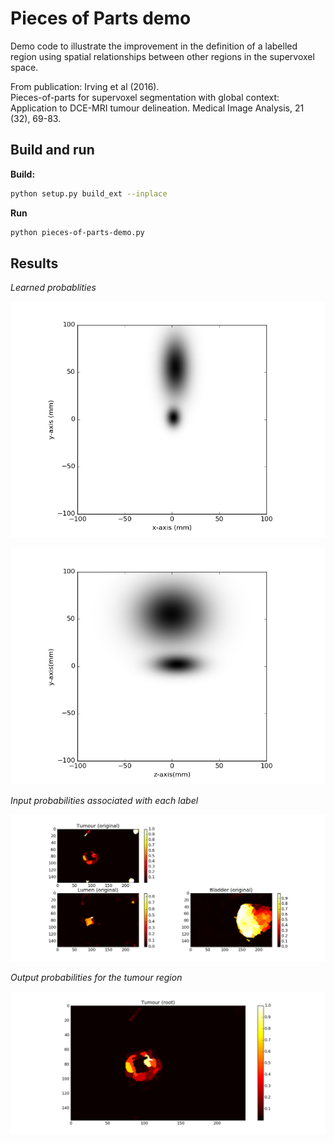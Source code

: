 

# Pieces of Parts demo

Demo code to illustrate the improvement in the definition of a labelled region using spatial relationships between 
other regions in the supervoxel space. 

From publication:
Irving et al (2016).  
Pieces-of-parts for supervoxel segmentation with global context: Application to DCE-MRI tumour delineation. 
Medical Image Analysis, 21 (32), 69-83. 

## Build and run

**Build:**

```bash
python setup.py build_ext --inplace
```

**Run**

```bash
python pieces-of-parts-demo.py
```

## Results


*Learned probablities*

![Probability map](images/figure_1-1.png)

![Probability map](images/figure_2-1.png)

*Input probabilities associated with each label*

![Probability map](images/figure_4-1.png)

*Output probabilities for the tumour region*

![Probability map](images/figure_3-1.png)